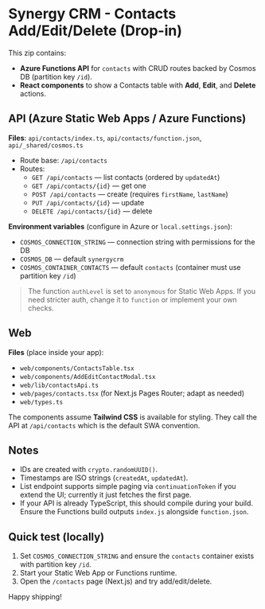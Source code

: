 # Synergy CRM - Contacts Add/Edit/Delete (Drop-in)

This zip contains:
- **Azure Functions API** for `contacts` with CRUD routes backed by Cosmos DB (partition key `/id`).
- **React components** to show a Contacts table with **Add**, **Edit**, and **Delete** actions.

## API (Azure Static Web Apps / Azure Functions)

**Files**: `api/contacts/index.ts`, `api/contacts/function.json`, `api/_shared/cosmos.ts`

- Route base: `/api/contacts`
- Routes:
  - `GET /api/contacts` — list contacts (ordered by `updatedAt`)
  - `GET /api/contacts/{id}` — get one
  - `POST /api/contacts` — create (requires `firstName`, `lastName`)
  - `PUT /api/contacts/{id}` — update
  - `DELETE /api/contacts/{id}` — delete

**Environment variables** (configure in Azure or `local.settings.json`):
- `COSMOS_CONNECTION_STRING` — connection string with permissions for the DB
- `COSMOS_DB` — default `synergycrm`
- `COSMOS_CONTAINER_CONTACTS` — default `contacts` (container must use partition key `/id`)

> The function `authLevel` is set to `anonymous` for Static Web Apps. If you need stricter auth, change it to `function` or implement your own checks.

## Web

**Files** (place inside your app):
- `web/components/ContactsTable.tsx`
- `web/components/AddEditContactModal.tsx`
- `web/lib/contactsApi.ts`
- `web/pages/contacts.tsx` (for Next.js Pages Router; adapt as needed)
- `web/types.ts`

The components assume **Tailwind CSS** is available for styling. They call the API at `/api/contacts` which is the default SWA convention.

## Notes
- IDs are created with `crypto.randomUUID()`.
- Timestamps are ISO strings (`createdAt`, `updatedAt`).
- List endpoint supports simple paging via `continuationToken` if you extend the UI; currently it just fetches the first page.
- If your API is already TypeScript, this should compile during your build. Ensure the Functions build outputs `index.js` alongside `function.json`.

## Quick test (locally)
1. Set `COSMOS_CONNECTION_STRING` and ensure the `contacts` container exists with partition key `/id`.
2. Start your Static Web App or Functions runtime.
3. Open the `/contacts` page (Next.js) and try add/edit/delete.

Happy shipping!
